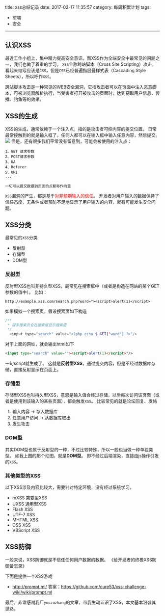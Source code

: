 title: xss总结记录
date: 2017-02-17 11:35:57
category: 每周积累计划
tags:
- 前端
- 安全
---

## 认识XSS
最近工作小组上，集中精力提高安全意识。而XSS作为全端安全中最常见的问题之一，我们也做了着重的学习。
`XSS`全称跨站脚本（Cross Site Scripting）攻击，看起来缩写应该是`CSS`，但是`CSS`已经普遍指层叠样式表（Cascading Style Sheets），所以呼作`XSS`。
<!-- more -->

跨站脚本攻击是一种常见的WEB安全漏洞，它指攻击者可以在页面中注入恶意脚本，可被浏览器解析执行，当受害者打开被攻击的页面时，达到窃取用户信息、传播、钓鱼等的效果。

## XSS的生成
XSS的生成，通常依赖于一个注入点，指的是攻击者可控内容的提交位置。
日常最常接触到的就是输入框了，任何人都可以在输入框中输入任意内容，然后提交。
![](http://p1.bqimg.com/567571/c3b31242629b55d6.gif)
但是，还有很多我们平常没有留意到，可能会被使用的注入点：
```
1、GET 请求参数
2、POST请求参数
3、UA
4、Referer
5、URI
...

一切可以提交数据到页面的点都称作向量
```

`XSS`漏洞的产生，都是基于<font color="red">对非预期输入的信任</font>。
开发者对用户输入的数据保持了信任态度，无条件或者预防不足地显示了用户输入的内容，就有可能发生安全问题。

## XSS分类
最常见的`XSS`分类

+ 反射型
+ 存储型
+ DOM型

### 反射型
反射型XSS也叫非持久型XSS，最常见在搜索框中（或者是构造在网站的某个GET参数的值中）。
比如：
```
http://example.xss.com/search.php?word="><script>alert(1)</script>
```

如果模拟一个搜索页，假设搜索页如下构造
```PHP
/**
 * 很多搜索页会在搜索框显示搜索值
 */
  <input type="search" value="<?php echo $_GET['word'] ?>"/>
```
对于上面的网址，就会输出html如下
```html
<input type="search" value=""><script>alert(1)</script>"/>
```
一句script就生成了。
这就是**反射型XSS**，通过提交内容，但是不经过数据库存储，直接反射显示在页面上。

### 存储型
存储型XSS也叫持久型XSS，意思是输入值会经过存储，以后每次访问该页面（或者是使用到该输入的某些页面），都会触发`XSS`。
比较常见的就是论坛回复、发帖

1. 输入内容 -> 存入数据库
2. 任意用户访问 -> 从数据库取出
3. 发生攻击

### DOM型

其实DOM型也属于反射型的一种，不过比较特殊，所以一般也当做一种单独类型。
如我上图的那个动图，就是**DOM型**。
即不经过后端渲染，直接由js操作引发的`XSS`。

### 其他类型的XSS
以下XSS涉及内容比较大，需要针对特定环境，没有经过系统学习。
+ mXSS 突变型XSS
+ UXSS 通用型XSS
+ Flash XSS
+ UTF-7 XSS
+ MHTML XSS
+ CSS XSS
+ VBScript XSS

## XSS防御
一般来说，XSS防御就是不信任任何用户数据的数据。
《给开发者的终极XSS防御备忘录》

下面是提供一个XSS游戏
+ http://prompt.ml/ 答案：https://github.com/cure53/xss-challenge-wiki/wiki/prompt.ml

最后，非常感谢我厂`youzuzhang`的文章，带我生动认识了XSS，本文基本沿袭其思路。
